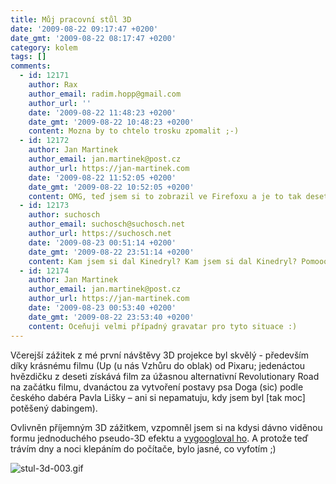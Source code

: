 ```yaml
---
title: Můj pracovní stůl 3D
date: '2009-08-22 09:17:47 +0200'
date_gmt: '2009-08-22 08:17:47 +0200'
category: kolem
tags: []
comments:
  - id: 12171
    author: Rax
    author_email: radim.hopp@gmail.com
    author_url: ''
    date: '2009-08-22 11:48:23 +0200'
    date_gmt: '2009-08-22 10:48:23 +0200'
    content: Mozna by to chtelo trosku zpomalit ;-)
  - id: 12172
    author: Jan Martinek
    author_email: jan.martinek@post.cz
    author_url: https://jan-martinek.com
    date: '2009-08-22 11:52:05 +0200'
    date_gmt: '2009-08-22 10:52:05 +0200'
    content: OMG, teď jsem si to zobrazil ve Firefoxu a je to tak desetkrát rychlejší :) Safari má asi nějakou protiepileptickou ochranu :)
  - id: 12173
    author: suchosch
    author_email: suchosch@suchosch.net
    author_url: https://suchosch.net
    date: '2009-08-23 00:51:14 +0200'
    date_gmt: '2009-08-22 23:51:14 +0200'
    content: Kam jsem si dal Kinedryl? Kam jsem si dal Kinedryl? Pomoooc!
  - id: 12174
    author: Jan Martinek
    author_email: jan.martinek@post.cz
    author_url: https://jan-martinek.com
    date: '2009-08-23 00:53:40 +0200'
    date_gmt: '2009-08-22 23:53:40 +0200'
    content: Oceňuji velmi případný gravatar pro tyto situace :)
---
```

<p>Včerejší zážitek z mé první návštěvy 3D projekce byl skvělý - především díky krásnému filmu (Up (u nás Vzhůru do oblak) od Pixaru; jedenáctou hvězdičku z deseti získává film za úžasnou alternativní Revolutionary Road na začátku filmu, dvanáctou za vytvoření postavy psa Doga (sic) podle českého dabéra Pavla Lišky – ani si nepamatuju, kdy jsem byl [tak moc] potěšený dabingem). </p>
<p><a id="more"></a><a id="more-956"></a></p>
<p>Ovlivněn příjemným 3D zážitkem, vzpomněl jsem si na kdysi dávno viděnou formu jednoduchého pseudo-3D efektu a <a href="https://www.well.com/user/jimg/stereo/stereo_list.html">vygoogloval ho</a>. A protože teď trávím dny a noci klepáním do počítače, bylo jasné, co vyfotím ;)</p>
<p><img src='/assets/migrated/wp-uploads/2009/08/stul-3d-003.gif' alt='stul-3d-003.gif' /></p>
